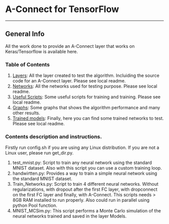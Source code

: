 # A-Connect for TensorFlow

***

## General Info

All the work done to provide an A-Connect layer that works on Keras/Tensorflow is available here.

### Table of Contents

1. [Layers](/Tensorflow/Layers): All the layer created to test the algorithm. Incluiding the source code for an A-Connect layer. Please see local readme.
2. [Networks](/Tensorflow/Networks): All the networks used for testing purpose. Please see local readme.
3. [Useful Scripts](/Tensorflow/Scripts): Some useful scripts for training and training. Please see local readme.
4. [Graphs](/Tensorflow/Graphs): Some graphs that shows the algorithm performance and many other results.
5. [Trained models](/Tensorflow/Models): Finally, here you can find some trained networks to test. Please see local readme.

### Contents description and instructions.

Firstly run config.sh if you are using any Linux distribution. If you are not a Linux user, please run get_dir.py.

1. test_mnist.py: Script to train any neural network using the standard MNIST dataset. Also with this script you can use a custom training loop.
2. handwirtten.py: Provides a way to train a simple neural network using the standard MNIST dataset.
3. Train_Networks.py: Script to train 4 different neural networks. Without regularizations, with dropout after the first FC layer, with dropconnect on the first FC layer
and finally, with A-Connect. This scripts needs > 8GB RAM installed to run properly. Also could run in parallel using python Pool function.
4. MNIST_MCSim.py: This script performs a Monte Carlo simulation of the neural networks trained and saved in the layer Models.





